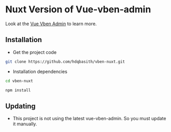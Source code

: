 # Nuxt Version of Vue-vben-admin

Look at the [Vue Vben Admin](https://github.com/vbenjs/vue-vben-admin) to learn more.

## Installation

- Get the project code

```bash
git clone https://github.com/hdqbasith/vben-nuxt.git
```

- Installation dependencies

```bash
cd vben-nuxt

npm install
```

## Updating
- This project is not using the latest vue-vben-admin. So you must update it manually.

